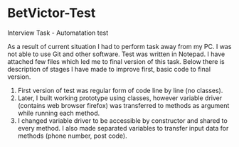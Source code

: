 # BetVictor-Test
Interview Task - Automatation test

As a result of current situation I had to perform task away from my PC. I was not able to use Git and other software.
Test was written in Notepad. I have attached few files which led me to final version of this task. Below there is description of stages I have made to improve first, basic code to final version. 

1. First version of test was regular form of code line by line (no classes).
2. Later, I built working prototype using classes, however variable driver (contains web browser firefox) was transferred to methods as argument while running each method.
3. I changed variable driver to be accessible by constructor and shared to every method. I also made separated variables to transfer input data for methods (phone number, post code).
